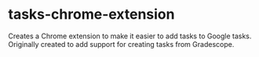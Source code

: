 # tasks-chrome-extension
Creates a Chrome extension to make it easier to add tasks to Google tasks. Originally created to add support for creating tasks from Gradescope.
